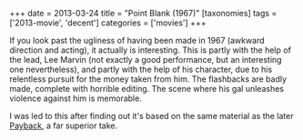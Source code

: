 +++
date = 2013-03-24
title = "Point Blank (1967)"
[taxonomies]
tags = ['2013-movie', 'decent']
categories = ['movies']
+++

If you look past the ugliness of having been made in 1967 (awkward
direction and acting), it actually is interesting. This is partly with
the help of the lead, Lee Marvin (not exactly a good performance, but an
interesting one nevertheless), and partly with the help of his
character, due to his relentless pursuit for the money taken from him.
The flashbacks are badly made, complete with horrible editing. The scene
where his gal unleashes violence against him is memorable.

I was led to this after finding out it's based on the same material as
the later [Payback], a far superior take.

  [Payback]: @/payback-1999.md
